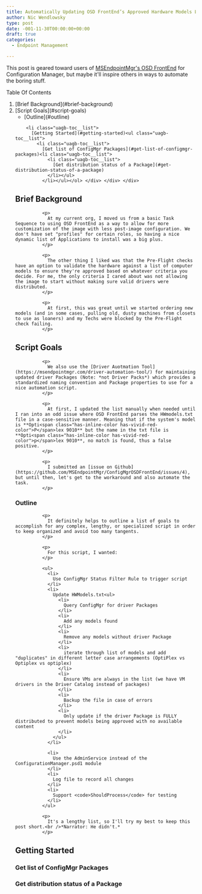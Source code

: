 ```yaml
---
title: Automatically Updating OSD FrontEnd’s Approved Hardware Models List
author: Nic Wendlowsky
type: post
date: -001-11-30T00:00:00+00:00
draft: true
categories:
  - Endpoint Management

---
```

This post is geared toward users of [MSEndpointMgr's OSD FrontEnd](https://msendpointmgr.com/configmgr-osd-frontend/) for Configuration Manager, but maybe it'll inspire others in ways to automate the boring stuff.<div class="wp-block-uagb-table-of-contents uagb-toc\_\_align-left uagb-toc\_\_columns-1 uagb-block-382929f6 " data-scroll= "1" data-offset= "30" data-delay= "800" > 

<div class="uagb-toc__wrap">
  <div class="uagb-toc__title-wrap">
    <div class="uagb-toc__title">
      Table Of Contents
    </div>
  </div>
  
  <div class="uagb-toc__list-wrap">
    <ol class="uagb-toc__list">
      <li class="uagb-toc__list">
        [Brief Background](#brief-background)<li class="uagb-toc__list">
          [Script Goals](#script-goals)<ul class="uagb-toc__list">
            <li class="uagb-toc__list">
              [Outline](#outline)
            </li>
          </ul>
        </li>
        
        <li class="uagb-toc__list">
          [Getting Started](#getting-started)<ul class="uagb-toc__list">
            <li class="uagb-toc__list">
              [Get list of ConfigMgr Packages](#get-list-of-configmgr-packages)<li class="uagb-toc__list">
                <li class="uagb-toc__list">
                  [Get distribution status of a Package](#get-distribution-status-of-a-package)
                </li></ul>
              </li></ul></ol> </div> </div> </div> 
              
## Brief Background
              
              
              <p>
                At my current org, I moved us from a basic Task Sequence to using OSD FrontEnd as a way to allow for more customization of the image with less post-image configuration. We don't have set "profiles" for certain roles, so having a nice dynamic list of Applications to install was a big plus.
              </p>
              
              <p>
                The other thing I liked was that the Pre-Flight checks have an option to validate the hardware against a list of computer models to ensure they're approved based on whatever criteria you decide. For me, the only criteria I cared about was not allowing the image to start without making sure valid drivers were distributed.
              </p>
              
              <p>
                At first, this was great until we started ordering new models (and in some cases, pulling old, dusty machines from closets to use as loaners) and my Techs were blocked by the Pre-Flight check failing.
              </p>
              
              
## Script Goals
              
              
              <p>
                We also use the [Driver Auotmation Tool](https://msendpointmgr.com/driver-automation-tool/) for maintaining updated driver Packages (Note: *not Driver Packs*) which provides a standardized naming convention and Package properties to use for a nice automation script.
              </p>
              
              <p>
                At first, I updated the list manually when needed until I ran into an odd issue where OSD FrontEnd parses the HWmodels.txt file in a case-sensitive manner. Meaning that if the system's model is **Opti<span class="has-inline-color has-vivid-red-color">P</span>lex 9010** but the name in the txt file is **Opti<span class="has-inline-color has-vivid-red-color">p</span>lex 9010**, no match is found, thus a false positive.
              </p>
              
              <p>
                I submitted an [issue on Github](https://github.com/MSEndpointMgr/ConfigMgrOSDFrontEnd/issues/4), but until then, let's get to the workaround and also automate the task.
              </p>
              
              
### Outline
              
              
              <p>
                It definitely helps to outline a list of goals to accomplish for any complex, lengthy, or specialized script in order to keep organized and avoid too many tangents.
              </p>
              
              <p>
                For this script, I wanted:
              </p>
              
              <ul>
                <li>
                  Use ConfigMgr Status Filter Rule to trigger script
                </li>
                <li>
                  Update HWModels.txt<ul>
                    <li>
                      Query ConfigMgr for driver Packages
                    </li>
                    <li>
                      Add any models found
                    </li>
                    <li>
                      Remove any models without driver Package
                    </li>
                    <li>
                      iterate through list of models and add "duplicates" in different letter case arrangements (OptiPlex vs Optiplex vs optiplex)
                    </li>
                    <li>
                      Ensure VMs are always in the list (we have VM drivers in the Driver Catalog instead of packages)
                    </li>
                    <li>
                      Backup the file in case of errors
                    </li>
                    <li>
                      Only update if the driver Package is FULLY distributed to prevent models being approved with no available content
                    </li>
                  </ul>
                </li>
                
                <li>
                  Use the AdminService instead of the ConfigurationManager.psd1 module
                </li>
                <li>
                  Log file to record all changes
                </li>
                <li>
                  Support <code>ShouldProcess</code> for testing
                </li>
              </ul>
              
              <p>
                It's a lengthy list, so I'll try my best to keep this post short.<br />*Narrator: He didn't.*
              </p>
              
              
## Getting Started
              
              
              
### Get list of ConfigMgr Packages
              
              
              
### Get distribution status of a Package
              
